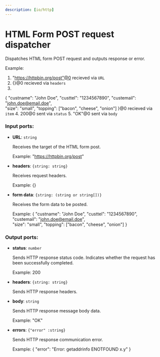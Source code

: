 ```yaml
---
description: [io/http]
---
```


# HTML Form POST request dispatcher

Dispatches HTML form POST request and outputs response or error.

Example: 
1. "https://httpbin.org/post"@0 recieved via `URL` 
2.  {}@0 recieved via `headers` 
3. 
{
  "custname": "John Doe",
  "custtel": "1234567890", 
  "custemail": "john.doe@email.doe",  
  "size": "small",
  "topping": ["bacon", "cheese", "onion"]
}@0 recieved via `item` 
4. 200@0 sent via `status`
5. "OK"@0 sent via `body`

### Input ports:

* __URL__: `string`

    Receives the target of the HTML form post.
    
    Example:
    "https://httpbin.org/post"


* __headers__: `{string: string}`

    Receives request headers. 
    
    Example:
    {}


* __form data__: `{string: (string or string[])}`

    Receives the form data to be posted.
    
    Example:
    {
      "custname": "John Doe",
      "custtel": "1234567890", 
      "custemail": "john.doe@email.doe",  
    "size": "small",
    "topping": ["bacon", "cheese", "onion"]
    }

### Output ports:

* __status__: `number`

    Sends HTTP response status code. Indicates whether the request has been  successfully completed.
    
    Example:
    200


* __headers__: `{string: string}`

    Sends HTTP response headers.


* __body__: `string`

    Sends HTTP response message body data.
    
    Example:
    "OK"


* __errors__: `{"error" :string}`

    Sends HTTP response communication error.
    
    
    Example:
    {
      "error": "Error: getaddrinfo ENOTFOUND x.y"
    } 

